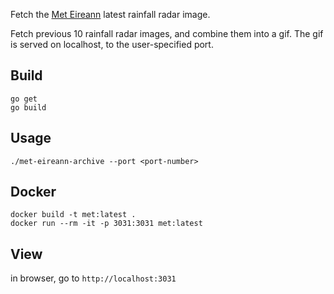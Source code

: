 Fetch the [Met Eireann](http://archive.met.ie/) latest rainfall radar image.

Fetch previous 10 rainfall radar images, and combine them into a gif.
The gif is served on localhost, to the user-specified port.

## Build
```
go get
go build
```

## Usage

```
./met-eireann-archive --port <port-number>
```

## Docker
```
docker build -t met:latest .
docker run --rm -it -p 3031:3031 met:latest
```

## View
in browser, go to `http://localhost:3031`